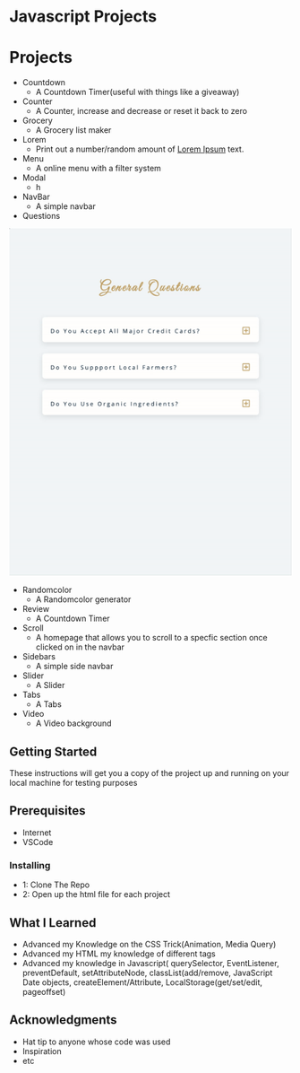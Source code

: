 # Javascript Projects

# Projects
* Countdown
  * A Countdown Timer(useful with things like a giveaway)
* Counter
  * A Counter, increase and decrease or reset it back to zero
* Grocery
  * A Grocery list maker
* Lorem
  * Print out a number/random amount of [Lorem Ipsum](https://www.google.com/search?q=what+is+lorem+ipsum+text&oq=what+is+lorem+te&aqs=chrome.1.69i57j0l3.4601j0j1&sourceid=chrome&ie=UTF-8) text. 
* Menu
  * A online menu with a filter system
* Modal
  * h
* NavBar
  * A simple navbar
* Questions
 <img src="https://github.com/mdial009/Javascript/blob/master/images/Questions.gif">
 
* Randomcolor
  * A Randomcolor generator
* Review
  * A Countdown Timer
* Scroll
  * A homepage that allows you to scroll to a specfic section once clicked on in the navbar
* Sidebars
  * A simple side navbar 
* Slider
  * A Slider 
* Tabs
  * A Tabs
* Video
  * A Video background 
  
## Getting Started
These instructions will get you a copy of the project up and running on your local machine for testing purposes

## Prerequisites

* Internet
* VSCode

### Installing
* 1: Clone The Repo
* 2: Open up the html file for each project

## What I Learned
* Advanced my Knowledge on the CSS Trick(Animation, Media Query)
* Advanced my HTML my knowledge of different tags
* Advanced my knowledge in Javascript( querySelector, EventListener, preventDefault, setAttributeNode, classList(add/remove, JavaScript Date objects, createElement/Attribute, LocalStorage(get/set/edit, pageoffset) 


## Acknowledgments
* Hat tip to anyone whose code was used
* Inspiration
* etc

